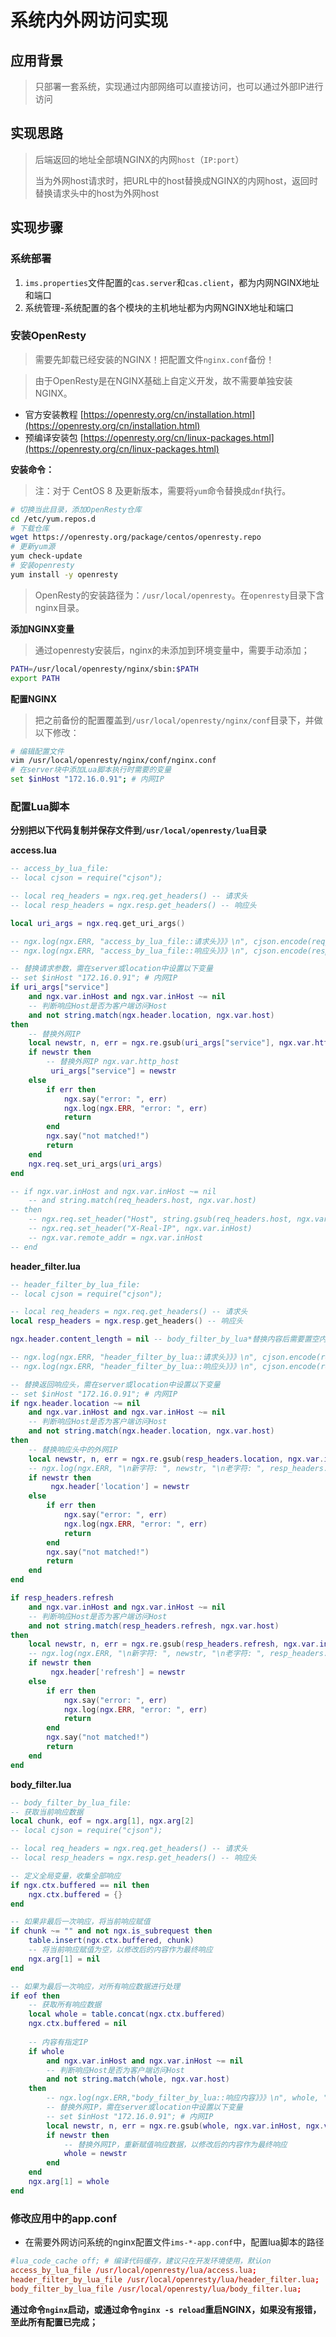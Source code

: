 # 系统内外网访问实现


## 应用背景

> 只部署一套系统，实现通过内部网络可以直接访问，也可以通过外部IP进行访问



## 实现思路

> 后端返回的地址全部填NGINX的内网`host`（`IP:port`）
>
> 当为外网host请求时，把URL中的host替换成NGINX的内网host，返回时替换请求头中的host为外网host



## 实现步骤


### 系统部署

1. `ims.properties`文件配置的`cas.server`和`cas.client`，都为内网NGINX地址和端口
2. 系统管理-系统配置的各个模块的主机地址都为内网NGINX地址和端口



### 安装OpenResty


> 需要先卸载已经安装的NGINX！把配置文件`nginx.conf`备份！


> 由于OpenResty是在NGINX基础上自定义开发，故不需要单独安装NGINX。

* 官方安装教程 [https://openresty.org/cn/installation.html](https://openresty.org/cn/installation.html)
* 预编译安装包 [https://openresty.org/cn/linux-packages.html](https://openresty.org/cn/linux-packages.html)


**安装命令：**

> 注：对于 CentOS 8 及更新版本，需要将`yum`命令替换成`dnf`执行。

```bash
# 切换当此目录，添加OpenResty仓库
cd /etc/yum.repos.d
# 下载仓库
wget https://openresty.org/package/centos/openresty.repo
# 更新yum源
yum check-update
# 安装openresty
yum install -y openresty
```

> OpenResty的安装路径为：`/usr/local/openresty`。在`openresty`目录下含nginx目录。


**添加NGINX变量**

> 通过openresty安装后，nginx的未添加到环境变量中，需要手动添加；

```bash
PATH=/usr/local/openresty/nginx/sbin:$PATH
export PATH
```


**配置NGINX**

> 把之前备份的配置覆盖到`/usr/local/openresty/nginx/conf`目录下，并做以下修改：

```bash
# 编辑配置文件
vim /usr/local/openresty/nginx/conf/nginx.conf
# 在server块中添加Lua脚本执行时需要的变量
set $inHost "172.16.0.91"; # 内网IP
```



### 配置Lua脚本


**分别把以下代码复制并保存文件到`/usr/local/openresty/lua`目录**


**access.lua**

```lua
-- access_by_lua_file:
-- local cjson = require("cjson");

-- local req_headers = ngx.req.get_headers() -- 请求头
-- local resp_headers = ngx.resp.get_headers() -- 响应头

local uri_args = ngx.req.get_uri_args()

-- ngx.log(ngx.ERR, "access_by_lua_file::请求头》》》\n", cjson.encode(req_headers), "\n《《《")
-- ngx.log(ngx.ERR, "access_by_lua_file::响应头》》》\n", cjson.encode(resp_headers), "\n《《《")

-- 替换请求参数，需在server或location中设置以下变量
-- set $inHost "172.16.0.91"; # 内网IP
if uri_args["service"]
    and ngx.var.inHost and ngx.var.inHost ~= nil
    -- 判断响应Host是否为客户端访问Host
    and not string.match(ngx.header.location, ngx.var.host)
then
    -- 替换外网IP
    local newstr, n, err = ngx.re.gsub(uri_args["service"], ngx.var.http_host, ngx.var.inHost, "i")
    if newstr then
        -- 替换外网IP ngx.var.http_host
         uri_args["service"] = newstr
    else
        if err then
            ngx.say("error: ", err)
            ngx.log(ngx.ERR, "error: ", err)
            return
        end
        ngx.say("not matched!")
        return
    end
    ngx.req.set_uri_args(uri_args)
end

-- if ngx.var.inHost and ngx.var.inHost ~= nil
    -- and string.match(req_headers.host, ngx.var.host)
-- then
    -- ngx.req.set_header("Host", string.gsub(req_headers.host, ngx.var.http_host, ngx.var.inHost))
    -- ngx.req.set_header("X-Real-IP", ngx.var.inHost)
    -- ngx.var.remote_addr = ngx.var.inHost
-- end
```


**header_filter.lua**

```lua
-- header_filter_by_lua_file:
-- local cjson = require("cjson");

-- local req_headers = ngx.req.get_headers() -- 请求头
local resp_headers = ngx.resp.get_headers() -- 响应头

ngx.header.content_length = nil -- body_filter_by_lua*替换内容后需要置空内容长度

-- ngx.log(ngx.ERR, "header_filter_by_lua::请求头》》》\n", cjson.encode(req_headers), "\n《《《")
-- ngx.log(ngx.ERR, "header_filter_by_lua::响应头》》》\n", cjson.encode(resp_headers), "\n《《《")

-- 替换返回响应头，需在server或location中设置以下变量
-- set $inHost "172.16.0.91"; # 内网IP
if ngx.header.location ~= nil
    and ngx.var.inHost and ngx.var.inHost ~= nil
    -- 判断响应Host是否为客户端访问Host
    and not string.match(ngx.header.location, ngx.var.host)
then
    -- 替换响应头中的外网IP
    local newstr, n, err = ngx.re.gsub(resp_headers.location, ngx.var.inHost, ngx.var.http_host, "i")
    -- ngx.log(ngx.ERR, "\n新字符: ", newstr, "\n老字符: ", resp_headers.location, "\n")
    if newstr then
         ngx.header['location'] = newstr
    else
        if err then
            ngx.say("error: ", err)
            ngx.log(ngx.ERR, "error: ", err)
            return
        end
        ngx.say("not matched!")
        return
    end
end

if resp_headers.refresh
    and ngx.var.inHost and ngx.var.inHost ~= nil
    -- 判断响应Host是否为客户端访问Host
    and not string.match(resp_headers.refresh, ngx.var.host)
then
    local newstr, n, err = ngx.re.gsub(resp_headers.refresh, ngx.var.inHost, ngx.var.http_host, "i")
    -- ngx.log(ngx.ERR, "\n新字符: ", newstr, "\n老字符: ", resp_headers.refresh, "\n")
    if newstr then
         ngx.header['refresh'] = newstr
    else
        if err then
            ngx.say("error: ", err)
            ngx.log(ngx.ERR, "error: ", err)
            return
        end
        ngx.say("not matched!")
        return
    end
end
```


**body_filter.lua**

```lua
-- body_filter_by_lua_file:
-- 获取当前响应数据
local chunk, eof = ngx.arg[1], ngx.arg[2]
-- local cjson = require("cjson");

-- local req_headers = ngx.req.get_headers() -- 请求头
-- local resp_headers = ngx.resp.get_headers() -- 响应头

-- 定义全局变量，收集全部响应
if ngx.ctx.buffered == nil then
    ngx.ctx.buffered = {}
end

-- 如果非最后一次响应，将当前响应赋值
if chunk ~= "" and not ngx.is_subrequest then
    table.insert(ngx.ctx.buffered, chunk)
    -- 将当前响应赋值为空，以修改后的内容作为最终响应
    ngx.arg[1] = nil
end

-- 如果为最后一次响应，对所有响应数据进行处理
if eof then
    -- 获取所有响应数据
    local whole = table.concat(ngx.ctx.buffered)
    ngx.ctx.buffered = nil
    
    -- 内容有指定IP
    if whole
        and ngx.var.inHost and ngx.var.inHost ~= nil
        -- 判断响应Host是否为客户端访问Host
        and not string.match(whole, ngx.var.host)
    then
        -- ngx.log(ngx.ERR,"body_filter_by_lua::响应内容》》》\n", whole, "\n《《《")
        -- 替换外网IP，需在server或location中设置以下变量
        -- set $inHost "172.16.0.91"; # 内网IP
        local newstr, n, err = ngx.re.gsub(whole, ngx.var.inHost, ngx.var.http_host, "i")
        if newstr then
            -- 替换外网IP，重新赋值响应数据，以修改后的内容作为最终响应
            whole = newstr
        end
    end
    ngx.arg[1] = whole
end
```



### 修改应用中的app.conf

- 在需要外网访问系统的nginx配置文件`ims-*-app.conf`中，配置lua脚本的路径

```conf
#lua_code_cache off; # 编译代码缓存，建议只在开发环境使用，默认on
access_by_lua_file /usr/local/openresty/lua/access.lua;
header_filter_by_lua_file /usr/local/openresty/lua/header_filter.lua;
body_filter_by_lua_file /usr/local/openresty/lua/body_filter.lua;
```

**通过命令`nginx`启动，或通过命令`nginx -s reload`重启NGINX，如果没有报错，至此所有配置已完成；**

